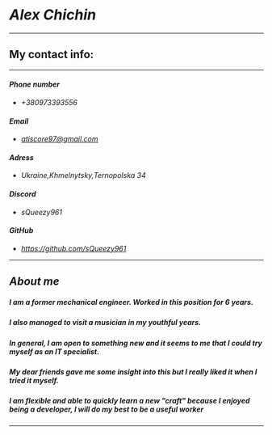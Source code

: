 # *Alex Chichin*
---
## **My contact info:**
---
#### *Phone number*  
+ *+380973393556* 
#### *Email* 
+ *atiscore97@gmail.com*
#### *Adress*
+ *Ukraine,Khmelnytsky,Ternopolska 34*
#### *Discord*
+ *sQueezy961*
#### *GitHub*
+ *https://github.com/sQueezy961*
---
## *About me*
##### *I am a former mechanical engineer. Worked in this position for 6 years.*
##### *I also managed to visit a musician in my youthful years.*
##### *In general, I am open to something new and it seems to me that I could try myself as an IT specialist.*
##### *My dear friends gave me some insight into this but I really liked it when I tried it myself.*
##### ***I am flexible and able to quickly learn a new "craft" because I enjoyed being a developer, I will do my best to be a useful worker***
---
